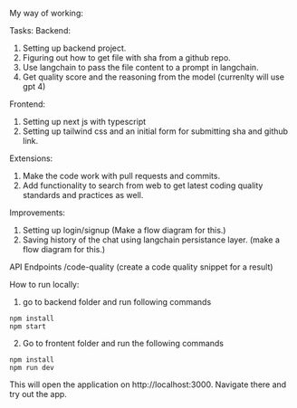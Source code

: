 My way of working:

Tasks:
Backend:

1. Setting up backend project.
2. Figuring out how to get file with sha from a github repo.
3. Use langchain to pass the file content to a prompt in langchain.
4. Get quality score and the reasoning from the model (currenlty will use gpt 4)

Frontend:

1. Setting up next js with typescript
2. Setting up tailwind css and an initial form for submitting sha and github link.

Extensions:

1. Make the code work with pull requests and commits.
2. Add functionality to search from web to get latest coding quality standards and practices as well.

Improvements:

1. Setting up login/signup (Make a flow diagram for this.)
2. Saving history of the chat using langchain persistance layer. (make a flow diagram for this.)

API Endpoints
/code-quality
(create a code quality snippet for a result)

How to run locally:

1. go to backend folder and run following commands

```
npm install
npm start
```

2. Go to frontent folder and run the following commands

```
npm install
npm run dev
```

This will open the application on http://localhost:3000. Navigate there and try out the app.

